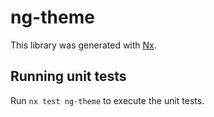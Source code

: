# ng-theme

This library was generated with [Nx](https://nx.dev).

## Running unit tests

Run `nx test ng-theme` to execute the unit tests.
